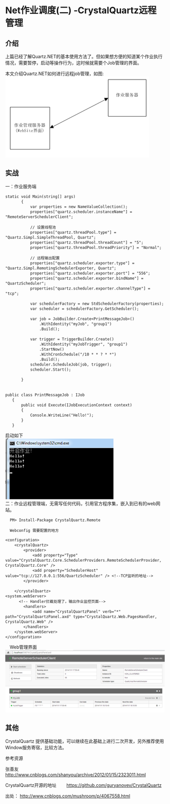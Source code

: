 # Net作业调度(二) -CrystalQuartz远程管理
## 介绍  
上篇已经了解Quartz.NET的基本使用方法了。但如果想方便的知道某个作业执行情况，需要暂停，启动等操作行为，这时候就需要个Job管理的界面。  

本文介绍Quartz.NET如何进行远程job管理，如图:  
![](../asserts/mushroom1.png)  
## 实战  
一：作业服务端  
```
static void Main(string[] args)
       {
           var properties = new NameValueCollection();
           properties["quartz.scheduler.instanceName"] = "RemoteServerSchedulerClient";
 
           // 设置线程池
           properties["quartz.threadPool.type"] = "Quartz.Simpl.SimpleThreadPool, Quartz";
           properties["quartz.threadPool.threadCount"] = "5";
           properties["quartz.threadPool.threadPriority"] = "Normal";
 
           // 远程输出配置
           properties["quartz.scheduler.exporter.type"] = "Quartz.Simpl.RemotingSchedulerExporter, Quartz";
           properties["quartz.scheduler.exporter.port"] = "556";
           properties["quartz.scheduler.exporter.bindName"] = "QuartzScheduler";
           properties["quartz.scheduler.exporter.channelType"] = "tcp";
 
           var schedulerFactory = new StdSchedulerFactory(properties);
           var scheduler = schedulerFactory.GetScheduler();
 
           var job = JobBuilder.Create<PrintMessageJob>()
               .WithIdentity("myJob", "group1")
               .Build();
 
           var trigger = TriggerBuilder.Create()
               .WithIdentity("myJobTrigger", "group1")
               .StartNow()
               .WithCronSchedule("/10 * * ? * *")
               .Build();
           scheduler.ScheduleJob(job, trigger);
           scheduler.Start();
 
       }


public class PrintMessageJob : IJob
   {
       public void Execute(IJobExecutionContext context)
       {
           Console.WriteLine("Hello!");
       }
   }
```
启动如下  
![](../asserts/mushroom2.png)  
二：作业远程管理端，无需写任何代码，引用官方程序集，嵌入到已有的web网站。   

      PM> Install-Package CrystalQuartz.Remote  

      Webconfig 需要配置的地方  
	  
```
<configuration> 
    <crystalQuartz>
        <provider>
            <add property="Type" value="CrystalQuartz.Core.SchedulerProviders.RemoteSchedulerProvider, CrystalQuartz.Core" />
            <add property="SchedulerHost" value="tcp://127.0.0.1:556/QuartzScheduler" /> <!--TCP监听的地址-->
        </provider>
 
    </crystalQuartz>
<system.webServer>
      <!-- Handler拦截处理了，输出作业监控页面-->
        <handlers>
            <add name="CrystalQuartzPanel" verb="*" path="CrystalQuartzPanel.axd" type="CrystalQuartz.Web.PagesHandler, CrystalQuartz.Web" />
        </handlers>
    </system.webServer>
</configuration>
```

　Web管理界面  
 ![](../asserts/mushroom3.png)  
 ## 其他  
 CrystalQuartz 提供基础功能，可以继续在此基础上进行二次开发，另外推荐使用Window服务寄宿，比较方法。

参考资源

张善友   　　　　　　　　    http://www.cnblogs.com/shanyou/archive/2012/01/15/2323011.html  

CrystalQuartz开源的地址 　　https://github.com/guryanovev/CrystalQuartz  

出处： http://www.cnblogs.com/mushroom/p/4067558.html  